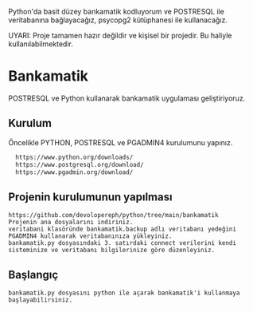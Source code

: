 Python'da basit düzey bankamatik kodluyorum ve POSTRESQL ile veritabanına bağlayacağız, psycopg2 kütüphanesi ile kullanacağız.

UYARI: Proje tamamen hazır değildir ve kişisel bir projedir. Bu haliyle kullanılabilmektedir.

# Bankamatik

POSTRESQL ve Python kullanarak bankamatik uygulaması geliştiriyoruz.
## Kurulum

Öncelikle PYTHON, POSTRESQL ve PGADMIN4 kurulumunu yapınız.

```bash
  https://www.python.org/downloads/
  https://www.postgresql.org/download/
  https://www.pgadmin.org/download/
```

## Projenin kurulumunun yapılması
```
https://github.com/devolopereph/python/tree/main/bankamatik
Projenin ana dosyalarını indiriniz.
veritabani klasöründe bankamatik.backup adlı veritabanı yedeğini PGADMIN4 kullanarak veritabanınıza yükleyiniz.
bankamatik.py dosyasındaki 3. satırdaki connect verilerini kendi sisteminize ve veritabanı bilgilerinize göre düzenleyiniz.
```
## Başlangıç
```
bankamatik.py dosyasını python ile açarak bankamatik'i kullanmaya başlayabilirsiniz.
